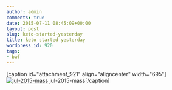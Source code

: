 ```yaml
---
author: admin
comments: true
date: 2015-07-11 08:45:09+00:00
layout: post
slug: keto-started-yesterday
title: keto started yesterday
wordpress_id: 920
tags:
- bwf
---
```


[caption id="attachment_921" align="aligncenter" width="695"][![jul-2015-mass](http://stephen.yearl.us/wp-content/uploads/2015/07/Screen-Shot-2015-07-11-at-09.19.25-1024x538.png)](http://stephen.yearl.us/wp-content/uploads/2015/07/Screen-Shot-2015-07-11-at-09.19.25.png) jul-2015-mass[/caption]

